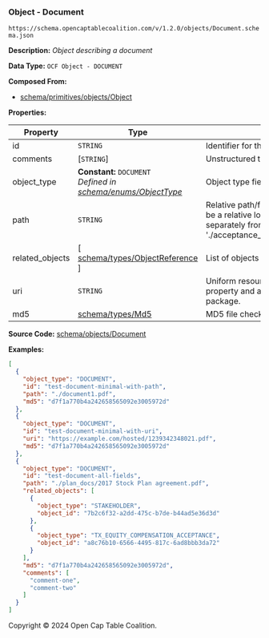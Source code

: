 ### Object - Document

`https://schema.opencaptablecoalition.com/v/1.2.0/objects/Document.schema.json`

**Description:** _Object describing a document_

**Data Type:** `OCF Object - DOCUMENT`

**Composed From:**

- [schema/primitives/objects/Object](../primitives/objects/Object.md)

**Properties:**

| Property        | Type                                                                                        | Description                                                                                                                                                                                                                       | Required   |
| --------------- | ------------------------------------------------------------------------------------------- | --------------------------------------------------------------------------------------------------------------------------------------------------------------------------------------------------------------------------------- | ---------- |
| id              | `STRING`                                                                                    | Identifier for the object                                                                                                                                                                                                         | `REQUIRED` |
| comments        | [`STRING`]                                                                                  | Unstructured text comments related to and stored for the object                                                                                                                                                                   | -          |
| object_type     | **Constant:** `DOCUMENT`</br>_Defined in [schema/enums/ObjectType](../enums/ObjectType.md)_ | Object type field                                                                                                                                                                                                                 | `REQUIRED` |
| path            | `STRING`                                                                                    | Relative path/filename for the document. Path is understood to be a relative location within an associated ZIP archive (packaged separately from the OCF archive) e.g. './acceptance_records/John_Wayne_2017_Grant_Agreement.pdf' | -          |
| related_objects | [ [schema/types/ObjectReference](../types/ObjectReference.md) ]                             | List of objects which this document is related to                                                                                                                                                                                 | -          |
| uri             | `STRING`                                                                                    | Uniform resource identifier for the document if not using the `path` property and associated ZIP archive separate from the OCF package.                                                                                           | -          |
| md5             | [schema/types/Md5](../types/Md5.md)                                                         | MD5 file checksum                                                                                                                                                                                                                 | `REQUIRED` |

**Source Code:** [schema/objects/Document](../../../../schema/objects/Document.schema.json)

**Examples:**

```json
[
  {
    "object_type": "DOCUMENT",
    "id": "test-document-minimal-with-path",
    "path": "./document1.pdf",
    "md5": "d7f1a770b4a242658565092e3005972d"
  },
  {
    "object_type": "DOCUMENT",
    "id": "test-document-minimal-with-uri",
    "uri": "https://example.com/hosted/1239342348021.pdf",
    "md5": "d7f1a770b4a242658565092e3005972d"
  },
  {
    "object_type": "DOCUMENT",
    "id": "test-document-all-fields",
    "path": "./plan_docs/2017 Stock Plan agreement.pdf",
    "related_objects": [
      {
        "object_type": "STAKEHOLDER",
        "object_id": "7b2c6f32-a2dd-475c-b7de-b44ad5e36d3d"
      },
      {
        "object_type": "TX_EQUITY_COMPENSATION_ACCEPTANCE",
        "object_id": "a8c76b10-6566-4495-817c-6ad8bbb3da72"
      }
    ],
    "md5": "d7f1a770b4a242658565092e3005972d",
    "comments": [
      "comment-one",
      "comment-two"
    ]
  }
]
```

Copyright © 2024 Open Cap Table Coalition.
